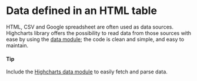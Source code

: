 # Data defined in an HTML table

HTML, CSV and Google spreadsheet are often used as data sources. Highcharts library offers the possibility to read data from those sources with ease by using the [data module](https://www.highcharts.com/docs/working-with-data/data-module); the code is clean and simple, and easy to maintain.

#### Tip

Include the [Highcharts data module](https://www.highcharts.com/docs/working-with-data/data-module) to easily fetch and parse data.
